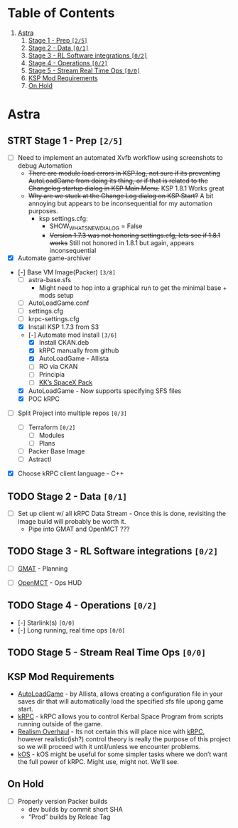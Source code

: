 
# Table of Contents

1.  [Astra](#org4e50e26)
    1.  [Stage 1 - Prep <code>[2/5]</code>](#org64fafe9)
    2.  [Stage 2 - Data <code>[0/1]</code>](#org0ffa336)
    3.  [Stage 3 - RL Software integrations <code>[0/2]</code>](#orgf263158)
    4.  [Stage 4 - Operations <code>[0/2]</code>](#orgf8aea5f)
    5.  [Stage 5 - Stream Real Time Ops <code>[0/0]</code>](#org8c0a9d5)
    6.  [KSP Mod Requirements](#org827d44e)
    7.  [On Hold](#org472fc59)



<a id="org4e50e26"></a>

# Astra


<a id="org64fafe9"></a>

## STRT Stage 1 - Prep <code>[2/5]</code>

-   [ ] Need to implement an automated Xvfb workflow using screenshots to debug Automation
    -   <del>There are module load errors in KSP.log, not sure if its preventing AutoLoadGame from doing its thing, or if that is related to the Changelog startup dialog in KSP Main Menu.</del> KSP 1.8.1 Works great
    -   <del>Why are we stuck at the Change Log dialog on KSP Start?</del> A bit annoying but appears to be inconsequential for my automation purposes.
        -   ksp settings.cfg:
            -   SHOW<sub>WHATSNEW</sub><sub>DIALOG</sub> = False
            -   <del>Version 1.7.3 was not honoring settings.cfg, lets see if 1.8.1 works</del> Still not honored in 1.8.1 but again, appears inconsequential
-   [X] Automate game-archiver
-   [-] Base VM Image(Packer) <code>[3/8]</code>
    -   [ ] astra-base.sfs
        -   Might need to hop into a graphical run to get the minimal base + mods setup
    -   [ ] AutoLoadGame.conf
    -   [ ] settings.cfg
    -   [ ] krpc-settings.cfg
    -   [X] Install KSP 1.7.3 from S3
    -   [-] Automate mod install <code>[3/6]</code>
        -   [X] Install CKAN.deb
        -   [X] kRPC manually from github
        -   [X] AutoLoadGame - Allista
        -   [ ] RO via CKAN
        -   [ ] Principia
        -   [ ] [KK&rsquo;s SpaceX Pack](https://forum.kerbalspaceprogram.com/index.php?/topic/193933-110-kks-spacex-pack-july-06-2020/)
    -   [X] AutoLoadGame - Now supports specifying SFS files
    -   [X] POC kRPC
-   [ ] Split Project into multiple repos <code>[0/3]</code>
    -   [ ] Terraform <code>[0/2]</code>
        -   [ ] Modules
        -   [ ] Plans
    -   [ ] Packer Base Image
    -   [ ] Astractl
-   [X] Choose kRPC client language - C++


<a id="org0ffa336"></a>

## TODO Stage 2 - Data <code>[0/1]</code>

-   [ ] Set up client w/ all kRPC Data Stream - Once this is done, revisiting the image build will probably be worth it.
    -   Pipe into GMAT and OpenMCT ???


<a id="orgf263158"></a>

## TODO Stage 3 - RL Software integrations <code>[0/2]</code>

-   [ ] [GMAT](https://opensource.gsfc.nasa.gov/projects/GMAT/index.php) - Planning
-   [ ] [OpenMCT](https://github.com/nasa/openmct) - Ops HUD


<a id="orgf8aea5f"></a>

## TODO Stage 4 - Operations <code>[0/2]</code>

-   [-] Starlink(s) <code>[0/0]</code>
-   [-] Long running, real time ops <code>[0/0]</code>


<a id="org8c0a9d5"></a>

## TODO Stage 5 - Stream Real Time Ops <code>[0/0]</code>


<a id="org827d44e"></a>

## KSP Mod Requirements

-   [AutoLoadGame](https://github.com/allista/AutoLoadGame) - by Allista, allows creating a configuration file in your saves dir that will automatically load the specified sfs file upong game start.
-   [kRPC](https://krpc.github.io/krpc/) - kRPC allows you to control Kerbal Space Program from scripts running outside of the game.
-   [Realism Overhaul](https://github.com/KSP-RO/RealismOverhaul/wiki) - Its not certain this will place nice with [kRPC](https://krpc.github.io/krpc/), however realistic(ish?) control theory is really the purpose of this project so we will proceed with it until/unless we encounter problems.
-   [kOS](https://ksp-kos.github.io/KOS/) - kOS might be useful for some simpler tasks where we don&rsquo;t want the full power of kRPC. Might use, might not. We&rsquo;ll see.


<a id="org472fc59"></a>

## On Hold

-   [ ] Properly version Packer builds
    -   dev builds by commit short SHA
    -   &ldquo;Prod&rdquo; builds by Releae Tag

